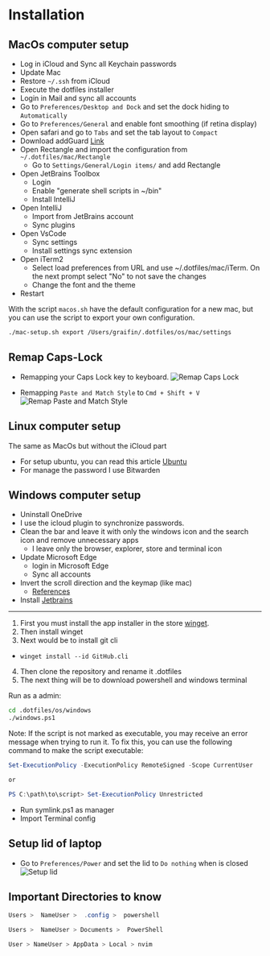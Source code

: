 # Installation

## MacOs computer setup

- Log in iCloud and Sync all Keychain passwords
- Update Mac
- Restore `~/.ssh` from iCloud
- Execute the dotfiles installer
- Login in Mail and sync all accounts
- Go to `Preferences/Desktop and Dock` and set the dock hiding to `Automatically`
- Go to `Preferences/General` and enable font smoothing (if retina display)
- Open safari and go to `Tabs` and set the tab layout to `Compact`
- Download addGuard [Link](https://adguard-dns.io/en/public-dns.html)
- Open Rectangle and import the configuration from `~/.dotfiles/mac/Rectangle`
  - Go to `Settings/General/Login items/` and add Rectangle
- Open JetBrains Toolbox
  - Login
  - Enable "generate shell scripts in ~/bin"
  - Install IntelliJ
- Open IntelliJ
  - Import from JetBrains account
  - Sync plugins
- Open VsCode
  - Sync settings
  - Install settings sync extension
- Open iTerm2
  - Select load preferences from URL and use ~/.dotfiles/mac/iTerm. On the next prompt select "No" to not save the changes
  - Change the font and the theme
- Restart

With the script `macos.sh` have the default configuration for a new mac, but you can use the script to export your own configuration.

```bash
./mac-setup.sh export /Users/graifin/.dotfiles/os/mac/settings
```

## Remap Caps-Lock

- Remapping your Caps Lock key to keyboard.
  ![Remap Caps Lock](https://i.ibb.co/zXf6R65/Screenshot-2024-01-01-at-2-01-45-PM.png)

- Remapping `Paste and Match Style` to `Cmd + Shift + V`
  ![Remap Paste and Match Style](https://i.ibb.co/XbNSHCt/Screenshot-2024-01-06-at-8-53-52-PM.png)

## Linux computer setup

The same as MacOs but without the iCloud part

- For setup ubuntu, you can read this article
  [Ubuntu](https://medium.com/@erickvasm/ubuntu-setup-29323c81a258)
- For manage the password I use Bitwarden

## Windows computer setup

- Uninstall OneDrive
- I use the icloud plugin to synchronize passwords.
- Clean the bar and leave it with only the windows icon and the search icon and remove unnecessary apps
  - I leave only the browser, explorer, store and terminal icon
- Update Microsoft Edge
  - login in Microsoft Edge
  - Sync all accounts
- Invert the scroll direction and the keymap (like mac)
  - [References](https://superuser.com/questions/543971/how-to-change-the-windows-alttab-hotkey-to-something-else/1588228#1588228)
- Install [Jetbrains](https://www.jetbrains.com/toolbox-app/)

---

1. First you must install the app installer in the store [winget](https://apps.microsoft.com/detail/9nblggh4nns1?rtc=1&hl=es-cr&gl=CR).
2. Then install winget
3. Next would be to install git cli

- `winget install --id GitHub.cli`

4. Then clone the repository and rename it .dotfiles
5. The next thing will be to download powershell and windows terminal

Run as a admin:

```bash
cd .dotfiles/os/windows
./windows.ps1
```

Note: If the script is not marked as executable, you may receive an error message when trying to run it. To fix this, you can use the following command to make the script executable:

```powershell
Set-ExecutionPolicy -ExecutionPolicy RemoteSigned -Scope CurrentUser

or

PS C:\path\to\script> Set-ExecutionPolicy Unrestricted
```

- Run symlink.ps1 as manager
- Import Terminal config

## Setup lid of laptop

- Go to `Preferences/Power` and set the lid to `Do nothing` when is closed
  ![Setup lid](https://i.ibb.co/YjnzHvX/Screenshot-2024-01-02-221952.png "Setup")

## Important Directories to know

```powershell
Users >  NameUser >  .config >  powershell

Users >  NameUser > Documents >  PowerShell

User > NameUser > AppData > Local > nvim
```
